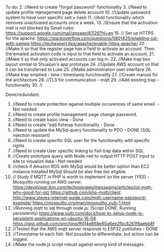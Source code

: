 To do:
2. //Need to create "forgot password" functionality
3. //Need to update profile management page
        delete account
10. //Update password system to have user specific salt + hash
11. //Add functionality which removes unactivated accounts once a week.
13. //Ensure that the activation mail is not blocked by Gmail rules:
    https://support.google.com/mail/answer/81126?hl=en
15. // Set up HTTPS for the apache.
    https://stackoverflow.com/questions/5801425/enabling-ssl-with-xampp
    https://techexpert.tips/apache/enable-https-apache/
20. //Make it so that the register page has a field to activate an account. Then the emailed activation code is input to that field to activate an account.
21. //Make it so that only activated accounts can log in.
22. //Make trap box layout similar to Shuaijun's app prototype
24. //Update AWS account so that it can be transferred to Luke
25. //Make administration user interface
26. //Make trap emptied - time / timestamp functionality
27. //Create manual for the architecture
28. //TLS for communication - mqtt
29. //Add existing trap -functionality
30. //
    




Done/redundant:
1. //Need to create protection against multiple occurences of same email. - Not needed
3. //Need to create profile management page
        change password,
4. //Need to create basic view - Done
5. //Need to create "add fishtrap functionality - Done  
6. //Need to update the MySql query functionality to PDO - DONE
    (SQL injection resistant)
7. //Need to create specific SQL user for the functionality with specific rights
8. //Need to create User specific linking to fish trap data within SQL
9. //Create prototype query with Node-red to output HTTP POST input to site to visualize data - Not needed
12. //check if Amazon RDS with MySql would be better option than EC2 instance installed MySql
    Should be also free tier eligible.
14. // Study if MQTT in PHP is worth to implement on the server (YES) - Mosquitto running on AWS server:
    https://developer.ibm.com/technologies/messaging/articles/iot-mqtt-why-good-for-iot/
    https://github.com/php-mqtt/client
    http://www.steves-internet-guide.com/mqtt-username-password-example/
    https://mosquitto.org/man/mosquitto_pub-1.html
17. //Running mqtt to sql through node.js: (Script DONE, Running persistently)
    https://www.vultr.com/docs/how-to-setup-node-js-persistent-applications-on-ubuntu-16-04
    https://gist.github.com/smching/ff414e868e80a6ee2fbc8261f8aebb8f
18. //Tested that the AWS mqtt server responds to ESP32 publishes - DONE
19. //Timestamp to each fish. Not possible to differentiate, but action can be logged.
23. //Make the node.js script robust against wrong kind of messages.









